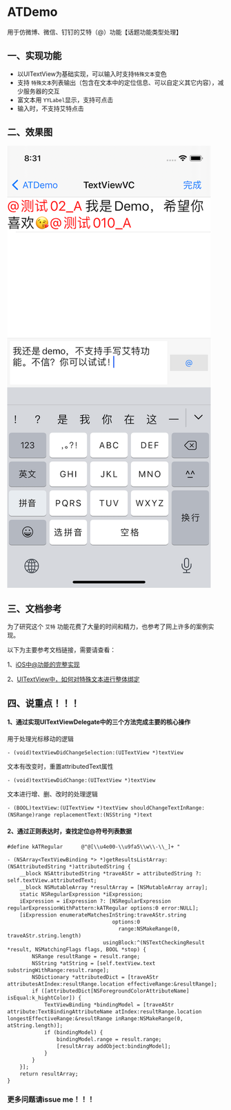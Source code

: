 # ATDemo
用于仿微博、微信、钉钉的艾特（@）功能【话题功能类型处理】

## 一、实现功能
- 以UITextView为基础实现，可以输入时支持`特殊文本`变色
- 支持 `特殊文本`列表输出（包含在文本中的定位信息、可以自定义其它内容），减少服务器的交互
- 富文本用 `YYLabel`显示，支持可点击
- 输入时，不支持艾特点击

## 二、效果图
![](screenshots/2021-04-30.png)

## 三、文档参考
为了研究这个 `艾特` 功能花费了大量的时间和精力，也参考了网上许多的案例实现。

以下为主要参考文档链接，需要请查看：

1、[iOS中@功能的完整实现](https://blog.csdn.net/olsQ93038o99S/article/details/80730096)

2、[UITextView中，如何对特殊文本进行整体绑定](https://www.jianshu.com/p/891275b93d29)

## 四、说重点！！！
#### 1、通过实现UITextViewDelegate中的三个方法完成主要的核心操作

用于处理光标移动的逻辑
```
- (void)textViewDidChangeSelection:(UITextView *)textView
```

文本有改变时，重置attributedText属性
```
- (void)textViewDidChange:(UITextView *)textView
```

文本进行增、删、改时的处理逻辑
```
- (BOOL)textView:(UITextView *)textView shouldChangeTextInRange:(NSRange)range replacementText:(NSString *)text
```
#### 2、通过正则表达时，查找定位@符号列表数据

```
#define kATRegular      @"@[\\u4e00-\\u9fa5\\w\\-\\_]+ "
```
```
- (NSArray<TextViewBinding *> *)getResultsListArray:(NSAttributedString *)attributedString {
    __block NSAttributedString *traveAStr = attributedString ?: self.textView.attributedText;
    __block NSMutableArray *resultArray = [NSMutableArray array];
    static NSRegularExpression *iExpression;
    iExpression = iExpression ?: [NSRegularExpression regularExpressionWithPattern:kATRegular options:0 error:NULL];
    [iExpression enumerateMatchesInString:traveAStr.string
                                  options:0
                                    range:NSMakeRange(0, traveAStr.string.length)
                               usingBlock:^(NSTextCheckingResult *result, NSMatchingFlags flags, BOOL *stop) {
        NSRange resultRange = result.range;
        NSString *atString = [self.textView.text substringWithRange:result.range];
        NSDictionary *attributedDict = [traveAStr attributesAtIndex:resultRange.location effectiveRange:&resultRange];
        if ([attributedDict[NSForegroundColorAttributeName] isEqual:k_hightColor]) {
            TextViewBinding *bindingModel = [traveAStr attribute:TextBindingAttributeName atIndex:resultRange.location longestEffectiveRange:&resultRange inRange:NSMakeRange(0, atString.length)];
            if (bindingModel) {
                bindingModel.range = result.range;
                [resultArray addObject:bindingModel];
            }
        }
    }];
    return resultArray;
}
```

### 更多问题请issue me！！！

